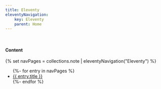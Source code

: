 ```yaml
---
title: Eleventy
eleventyNavigation:
    key: Eleventy
    parent: Home
---
```

<br>

#### Content
{% set navPages = collections.note | eleventyNavigation("Eleventy") %}
<ul>
{%- for entry in navPages %}
  <li>
    <a href="{{ entry.url }}">{{ entry.title }}</a>
  </li>
{%- endfor %}
</ul>


